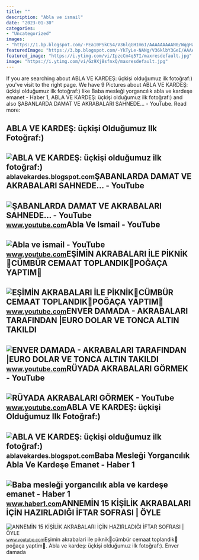 ```yaml
---
title: ""
description: "Abla ve ismail"
date: "2023-01-30"
categories:
- "Uncategorized"
images:
- "https://1.bp.blogspot.com/-PEa10PSkCS4/V36lqGHIm6I/AAAAAAAAAN0/WqqHabZ5z58gi5aoMPHVX7OWBGUQl-hAgCLcB/s1600/IMG_9596.JPG"
featuredImage: "https://3.bp.blogspot.com/-YkTyLe-NANg/V36klbY3GeI/AAAAAAAAANo/_EpxLENy1BgqIkXwfRcrYZbIGkX4_xeiwCLcB/s1600/IMG_9688.JPG"
featured_image: "https://i.ytimg.com/vi/IpzcCm4q57I/maxresdefault.jpg"
image: "https://i.ytimg.com/vi/Gz9Xj8sfnxQ/maxresdefault.jpg"
---
```


If you are searching about ABLA VE KARDEŞ: üçkişi olduğumuz ilk fotoğraf:) you've visit to the right page. We have 9 Pictures about ABLA VE KARDEŞ: üçkişi olduğumuz ilk fotoğraf:) like Baba mesleği yorgancılık abla ve kardeşe emanet - Haber 1, ABLA VE KARDEŞ: üçkişi olduğumuz ilk fotoğraf:) and also ŞABANLARDA DAMAT VE AKRABALARI SAHNEDE... - YouTube. Read more:

ABLA VE KARDEŞ: üçkişi Olduğumuz Ilk Fotoğraf:)
-----------------------------------------------

 ![ABLA VE KARDEŞ: üçkişi olduğumuz ilk fotoğraf:)](https://1.bp.blogspot.com/-PEa10PSkCS4/V36lqGHIm6I/AAAAAAAAAN0/WqqHabZ5z58gi5aoMPHVX7OWBGUQl-hAgCLcB/s1600/IMG_9596.JPG) <small>ablavekardes.blogspot.com</small>ŞABANLARDA DAMAT VE AKRABALARI SAHNEDE... - YouTube
---------------------------------------------------

 ![ŞABANLARDA DAMAT VE AKRABALARI SAHNEDE... - YouTube](https://i.ytimg.com/vi/DykWOh4Hbmg/maxresdefault.jpg?sqp=-oaymwEmCIAKENAF8quKqQMa8AEB-AH-CYAC0AWKAgwIABABGGAgZShNMA8=&rs=AOn4CLBymECbMFdk8HGEFY79tPqSsyMFZA) <small>www.youtube.com</small>Abla Ve Ismail - YouTube
------------------------

 ![Abla ve ismail - YouTube](https://i.ytimg.com/vi/la2KKKcagus/hqdefault.jpg) <small>www.youtube.com</small>EŞİMİN AKRABALARI İLE PİKNİK🥒CÜMBÜR CEMAAT TOPLANDIK🥰POĞAÇA YAPTIM🍴
-------------------------------------------------------------------

 ![EŞİMİN AKRABALARI İLE PİKNİK🥒CÜMBÜR CEMAAT TOPLANDIK🥰POĞAÇA YAPTIM🍴](https://i.ytimg.com/vi/IpzcCm4q57I/maxresdefault.jpg) <small>www.youtube.com</small>ENVER DAMADA - AKRABALARI TARAFINDAN |EURO DOLAR VE TONCA ALTIN TAKILDI
-----------------------------------------------------------------------

 ![ENVER DAMADA - AKRABALARI TARAFINDAN |EURO DOLAR VE TONCA ALTIN TAKILDI](https://i.ytimg.com/vi/O0QCAGaicQw/maxresdefault.jpg) <small>www.youtube.com</small>RÜYADA AKRABALARI GÖRMEK - YouTube
----------------------------------

 ![RÜYADA AKRABALARI GÖRMEK - YouTube](https://i.ytimg.com/vi/Gz9Xj8sfnxQ/maxresdefault.jpg) <small>www.youtube.com</small>ABLA VE KARDEŞ: üçkişi Olduğumuz Ilk Fotoğraf:)
-----------------------------------------------

 ![ABLA VE KARDEŞ: üçkişi olduğumuz ilk fotoğraf:)](https://3.bp.blogspot.com/-YkTyLe-NANg/V36klbY3GeI/AAAAAAAAANo/_EpxLENy1BgqIkXwfRcrYZbIGkX4_xeiwCLcB/s1600/IMG_9688.JPG) <small>ablavekardes.blogspot.com</small>Baba Mesleği Yorgancılık Abla Ve Kardeşe Emanet - Haber 1
---------------------------------------------------------

 ![Baba mesleği yorgancılık abla ve kardeşe emanet - Haber 1](https://www.haber1.com/wp-content/uploads/2023/01/baba-meslegi-yorgancilik-abla-ve-kardese-emanet_eceee76.jpg) <small>www.haber1.com</small>ANNEMİN 15 KİŞİLİK AKRABALARI İÇİN HAZIRLADIĞI İFTAR SOFRASI | ÖYLE
-------------------------------------------------------------------

 ![ANNEMİN 15 KİŞİLİK AKRABALARI İÇİN HAZIRLADIĞI İFTAR SOFRASI | ÖYLE](https://i.ytimg.com/vi/VWZF6DsYbKM/maxresdefault.jpg) <small>www.youtube.com</small>Eşi̇mi̇n akrabalari i̇le pi̇kni̇k🥒cümbür cemaat toplandik🥰poğaça yaptim🍴. Abla ve kardeş: üçkişi olduğumuz ilk fotoğraf:). Enver damada
